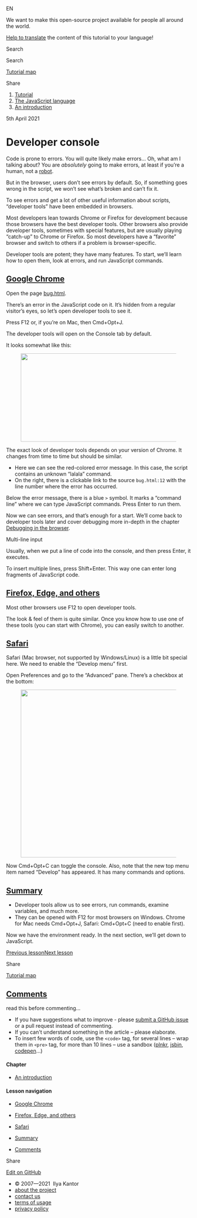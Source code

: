 EN

<!-- -->

We want to make this open-source project available for people all around the world.

[Help to translate](https://javascript.info/translate) the content of this tutorial to your language!

Search

Search

<a href="/tutorial/map" class="map"><span class="map__text">Tutorial map</span></a>

<span class="share-icons__title">Share</span><a href="https://twitter.com/share?url=https%3A%2F%2Fjavascript.info%2Fdevtools" class="share share_tw"></a><a href="https://www.facebook.com/sharer/sharer.php?s=100&amp;p%5Burl%5D=https%3A%2F%2Fjavascript.info%2Fdevtools" class="share share_fb"></a>

1.  <a href="/" class="breadcrumbs__link"><span class="breadcrumbs__hidden-text">Tutorial</span></a>
2.  <span id="breadcrumb-1"><a href="/js" class="breadcrumbs__link"><span>The JavaScript language</span></a></span>
3.  <span id="breadcrumb-2"><a href="/getting-started" class="breadcrumbs__link"><span>An introduction</span></a></span>

5th April 2021

# Developer console

Code is prone to errors. You will quite likely make errors… Oh, what am I talking about? You are _absolutely_ going to make errors, at least if you’re a human, not a [robot](<https://en.wikipedia.org/wiki/Bender_(Futurama)>).

But in the browser, users don’t see errors by default. So, if something goes wrong in the script, we won’t see what’s broken and can’t fix it.

To see errors and get a lot of other useful information about scripts, “developer tools” have been embedded in browsers.

Most developers lean towards Chrome or Firefox for development because those browsers have the best developer tools. Other browsers also provide developer tools, sometimes with special features, but are usually playing “catch-up” to Chrome or Firefox. So most developers have a “favorite” browser and switch to others if a problem is browser-specific.

Developer tools are potent; they have many features. To start, we’ll learn how to open them, look at errors, and run JavaScript commands.

## <a href="#google-chrome" id="google-chrome" class="main__anchor">Google Chrome</a>

Open the page [bug.html](/article/devtools/bug.html).

There’s an error in the JavaScript code on it. It’s hidden from a regular visitor’s eyes, so let’s open developer tools to see it.

Press <span class="kbd shortcut">F12</span> or, if you’re on Mac, then <span class="kbd shortcut">Cmd<span class="shortcut__plus">+</span>Opt<span class="shortcut__plus">+</span>J</span>.

The developer tools will open on the Console tab by default.

It looks somewhat like this:

<figure><img src="/article/devtools/chrome.png" class="image__image" width="707" height="240" /></figure>

The exact look of developer tools depends on your version of Chrome. It changes from time to time but should be similar.

- Here we can see the red-colored error message. In this case, the script contains an unknown “lalala” command.
- On the right, there is a clickable link to the source `bug.html:12` with the line number where the error has occurred.

Below the error message, there is a blue `>` symbol. It marks a “command line” where we can type JavaScript commands. Press <span class="kbd shortcut">Enter</span> to run them.

Now we can see errors, and that’s enough for a start. We’ll come back to developer tools later and cover debugging more in-depth in the chapter [Debugging in the browser](/debugging-chrome).

<span class="important__type">Multi-line input</span>

Usually, when we put a line of code into the console, and then press <span class="kbd shortcut">Enter</span>, it executes.

To insert multiple lines, press <span class="kbd shortcut">Shift<span class="shortcut__plus">+</span>Enter</span>. This way one can enter long fragments of JavaScript code.

## <a href="#firefox-edge-and-others" id="firefox-edge-and-others" class="main__anchor">Firefox, Edge, and others</a>

Most other browsers use <span class="kbd shortcut">F12</span> to open developer tools.

The look & feel of them is quite similar. Once you know how to use one of these tools (you can start with Chrome), you can easily switch to another.

## <a href="#safari" id="safari" class="main__anchor">Safari</a>

Safari (Mac browser, not supported by Windows/Linux) is a little bit special here. We need to enable the “Develop menu” first.

Open Preferences and go to the “Advanced” pane. There’s a checkbox at the bottom:

<figure><img src="/article/devtools/safari.png" class="image__image" width="774" height="456" /></figure>

Now <span class="kbd shortcut">Cmd<span class="shortcut__plus">+</span>Opt<span class="shortcut__plus">+</span>C</span> can toggle the console. Also, note that the new top menu item named “Develop” has appeared. It has many commands and options.

## <a href="#summary" id="summary" class="main__anchor">Summary</a>

- Developer tools allow us to see errors, run commands, examine variables, and much more.
- They can be opened with <span class="kbd shortcut">F12</span> for most browsers on Windows. Chrome for Mac needs <span class="kbd shortcut">Cmd<span class="shortcut__plus">+</span>Opt<span class="shortcut__plus">+</span>J</span>, Safari: <span class="kbd shortcut">Cmd<span class="shortcut__plus">+</span>Opt<span class="shortcut__plus">+</span>C</span> (need to enable first).

Now we have the environment ready. In the next section, we’ll get down to JavaScript.

<a href="/code-editors" class="page__nav page__nav_prev"><span class="page__nav-text"><span class="page__nav-text-shortcut"></span></span><span class="page__nav-text-alternate">Previous lesson</span></a><a href="/first-steps" class="page__nav page__nav_next"><span class="page__nav-text"><span class="page__nav-text-shortcut"></span></span><span class="page__nav-text-alternate">Next lesson</span></a>

<span class="share-icons__title">Share</span><a href="https://twitter.com/share?url=https%3A%2F%2Fjavascript.info%2Fdevtools" class="share share_tw"></a><a href="https://www.facebook.com/sharer/sharer.php?s=100&amp;p%5Burl%5D=https%3A%2F%2Fjavascript.info%2Fdevtools" class="share share_fb"></a>

<a href="/tutorial/map" class="map"><span class="map__text">Tutorial map</span></a>

## <a href="#comments" id="comments">Comments</a>

<span class="comments__read-before-link">read this before commenting…</span>

- If you have suggestions what to improve - please [submit a GitHub issue](https://github.com/javascript-tutorial/en.javascript.info/issues/new) or a pull request instead of commenting.
- If you can't understand something in the article – please elaborate.
- To insert few words of code, use the `<code>` tag, for several lines – wrap them in `<pre>` tag, for more than 10 lines – use a sandbox ([plnkr](https://plnkr.co/edit/?p=preview), [jsbin](https://jsbin.com), [codepen](http://codepen.io)…)

<a href="/tutorial/map" class="map"></a>

#### Chapter

- <a href="/getting-started" class="sidebar__link">An introduction</a>

#### Lesson navigation

- <a href="#google-chrome" class="sidebar__link">Google Chrome</a>
- <a href="#firefox-edge-and-others" class="sidebar__link">Firefox, Edge, and others</a>
- <a href="#safari" class="sidebar__link">Safari</a>
- <a href="#summary" class="sidebar__link">Summary</a>

- <a href="#comments" class="sidebar__link">Comments</a>

Share

<a href="https://twitter.com/share?url=https%3A%2F%2Fjavascript.info%2Fdevtools" class="share share_tw sidebar__share"></a><a href="https://www.facebook.com/sharer/sharer.php?s=100&amp;p%5Burl%5D=https%3A%2F%2Fjavascript.info%2Fdevtools" class="share share_fb sidebar__share"></a>

<a href="https://github.com/javascript-tutorial/en.javascript.info/blob/master/1-js/01-getting-started/4-devtools" class="sidebar__link">Edit on GitHub</a>

- © 2007—2021  Ilya Kantor
- <a href="/about" class="page-footer__link">about the project</a>
- <a href="/about#contact-us" class="page-footer__link">contact us</a>
- <a href="/terms" class="page-footer__link">terms of usage</a>
- <a href="/privacy" class="page-footer__link">privacy policy</a>
